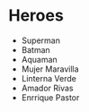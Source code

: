 # Heroes

* Superman
* Batman
* Aquaman
* Mujer Maravilla
* Linterna Verde
* Amador Rivas
* Enrrique Pastor
